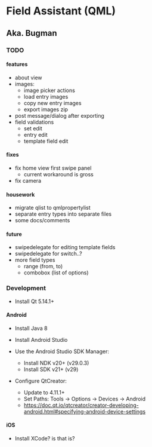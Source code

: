 
# Field Assistant (QML)
## Aka. Bugman


### TODO

#### features
- about view
- images:
    - image picker actions
    - load entry images
    - copy new entry images
    - export images zip
- post message/dialog after exporting
- field validations
    - set edit
    - entry edit
    - template field edit

#### fixes
- fix home view first swipe panel
    - current workaround is gross
- fix camera

#### housework
- migrate qlist to qmlpropertylist
- separate entry types into separate files
- some docs/comments

#### future
- swipedelegate for editing template fields
- swipedelegate for switch..?
- more field types
    - range (from, to)
    - combobox (list of options)


### Development

+ Install Qt 5.14.1+

#### Android

+ Install Java 8
+ Install Android Studio

+ Use the Android Studio SDK Manager:
    + Install NDK v20+ (v29.0.3)
    + Install SDK v21+ (v29)
+ Configure QtCreator:
    + Update to 4.11.1+
    + Set Paths: Tools -> Options -> Devices -> Android
    + https://doc.qt.io/qtcreator/creator-developing-android.html#specifying-android-device-settings


#### iOS
  + Install XCode? is that is?

